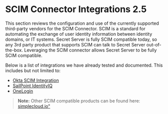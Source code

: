 [title]: # (SCIM Integrations)
[tags]: # (configuration)
[priority]: # (500)
# SCIM Connector Integrations 2.5

This section reviews the configuration and use of the currently supported third-party vendors for the SCIM Connector.
SCIM is a standard for automating the exchange of user identity information between identity domains, or IT systems. Secret Server is fully SCIM compatible today, so any 3rd party product that supports SCIM can talk to Secret Server out-of-the-box. Leveraging the SCIM connector allows Secret Server to be fully SCIM compatible.

Below is a list of integrations we have already tested and documented. This includes but not limited to:

* [Okta SCIM Integration](okta/index.md)
* [SailPoint IdentityIQ](sailpoint/index.md)
* [OneLogin](onelogin/index.md)

>**Note:** Other SCIM compatible products can be found here: [simplecloud.io"](https://www.simplecloud.io/en/)